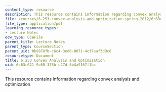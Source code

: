 ```yaml
---
content_type: resource
description: This resource contains information regarding convex analysis and optimization.
file: /courses/6-253-convex-analysis-and-optimization-spring-2012/6c63c6219c60378bc27d5b4a9167f1bc_MIT6_253S12_lec_comp.pdf
file_type: application/pdf
learning_resource_types:
- Lecture Notes
ocw_type: OCWFile
parent_title: Lecture Notes
parent_type: CourseSection
parent_uid: 8b8878fb-c6c4-3ed0-0871-4c37aaf3d9c0
resourcetype: Document
title: 6.253 Convex Analysis and Optimization
uid: 6c63c621-9c60-378b-c27d-5b4a9167f1bc
---
```

This resource contains information regarding convex analysis and optimization.

